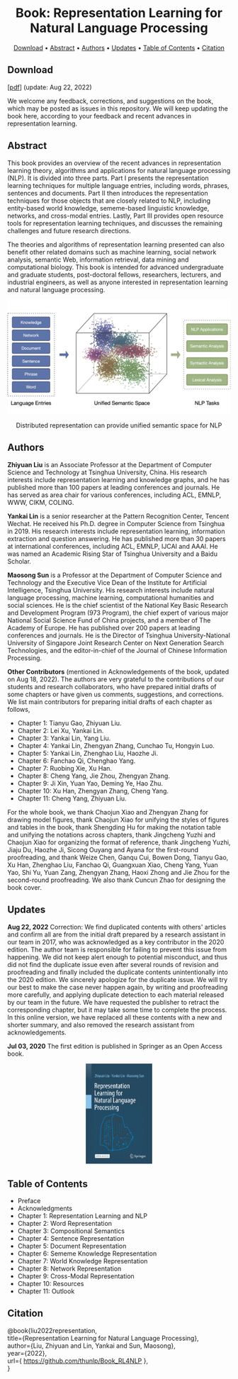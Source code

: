 <div align="center">

# Book: Representation Learning for Natural Language Processing

<p align="center">
  <a href="#Abstract">Download</a> •
  <a href="#Abstract">Abstract</a> •
  <a href="#Authors">Authors</a> •
  <a href="#Updates">Updates</a> •
  <a href="#Updates">Table of Contents</a> •
  <a href="#Updates">Citation</a>
</p>
</div>

## Download

[<a href="https://github.com/thunlp/Book_RL4NLP/raw/main/RL4NLP.pdf" target="_blank">pdf</a>] (update: Aug 22, 2022)

We welcome any feedback, corrections, and suggestions on the book, which may be posted as issues in this repository. We will keep updating the book here, according to your feedback and recent advances in representation learning.

## Abstract

This book provides an overview of the recent advances in representation learning theory, algorithms and applications for natural language processing (NLP). It is divided into three parts. Part I presents the representation learning techniques for multiple language entries, including words, phrases, sentences and documents. Part II then introduces the representation techniques for those objects that are closely related to NLP, including entity-based world knowledge, sememe-based linguistic knowledge, networks, and cross-modal entries. Lastly, Part III provides open resource tools for representation learning techniques, and discusses the remaining challenges and future research directions.

The theories and algorithms of representation learning presented can also benefit other related domains such as machine learning, social network analysis, semantic Web, information retrieval, data mining and computational biology. This book is intended for advanced undergraduate and graduate students, post-doctoral fellows, researchers, lecturers, and industrial engineers, as well as anyone interested in representation learning and natural language processing.

<div align="center">

<img src="figure/Representation_Learning.jpeg" width="550px">

Distributed representation can provide unified semantic space for NLP
</div>

## Authors

**Zhiyuan Liu** is an Associate Professor at the Department of Computer Science and Technology at Tsinghua University, China. His research interests include representation learning and knowledge graphs, and he has published more than 100 papers at leading conferences and journals. He has served as area chair for various conferences, including ACL, EMNLP, WWW, CIKM, COLING.

**Yankai Lin** is a senior researcher at the Pattern Recognition Center, Tencent Wechat. He received his Ph.D. degree in Computer Science from Tsinghua in 2019. His research interests include representation learning, information extraction and question answering. He has published more than 30 papers at international conferences, including ACL, EMNLP, IJCAI and AAAI. He was named an Academic Rising Star of Tsinghua University and a Baidu Scholar.

**Maosong Sun** is a Professor at the Department of Computer Science and Technology and the Executive Vice Dean of the Institute for Artificial Intelligence, Tsinghua University. His research interests include natural language processing, machine learning, computational humanities and social sciences. He is the chief scientist of the National Key Basic Research and Development Program (973 Program), the chief expert of various major National Social Science Fund of China projects, and a member of The Academy of Europe. He has published over 200 papers at leading conferences and journals. He is the Director of Tsinghua University-National University of Singapore Joint Research Center on Next Generation Search Technologies, and the editor-in-chief of the Journal of Chinese Information Processing.

**Other Contributors** (mentioned in Acknowledgements of the book, updated on Aug 18, 2022). The authors are very grateful to the contributions of our students and research collaborators, who have prepared initial drafts of some chapters or have given us comments, suggestions, and corrections. We list main contributors for preparing initial drafts of each chapter as follows,

- Chapter 1: Tianyu Gao, Zhiyuan Liu.
- Chapter 2: Lei Xu, Yankai Lin.
- Chapter 3: Yankai Lin, Yang Liu.
- Chapter 4: Yankai Lin, Zhengyan Zhang, Cunchao Tu, Hongyin Luo.
- Chapter 5: Yankai Lin, Zhenghao Liu, Haozhe Ji.
- Chapter 6: Fanchao Qi, Chenghao Yang.
- Chapter 7: Ruobing Xie, Xu Han.
- Chapter 8: Cheng Yang, Jie Zhou, Zhengyan Zhang.
- Chapter 9: Ji Xin, Yuan Yao, Deming Ye, Hao Zhu.
- Chapter 10: Xu Han, Zhengyan Zhang, Cheng Yang.
- Chapter 11: Cheng Yang, Zhiyuan Liu.

For the whole book, we thank Chaojun Xiao and Zhengyan Zhang for drawing model figures, thank Chaojun Xiao for unifying the styles of figures and tables in the book, thank Shengding Hu for making the notation table and unifying the notations across chapters, thank Jingcheng Yuzhi and Chaojun Xiao for organizing the format of reference, thank Jingcheng Yuzhi, Jiaju Du, Haozhe Ji, Sicong Ouyang and Ayana for the first-round proofreading, and thank Weize Chen, Ganqu Cui, Bowen Dong, Tianyu Gao, Xu Han, Zhenghao Liu, Fanchao Qi, Guangxuan Xiao, Cheng Yang, Yuan Yao, Shi Yu, Yuan Zang, Zhengyan Zhang, Haoxi Zhong and Jie Zhou for the second-round proofreading. We also thank Cuncun Zhao for designing the book cover.

## Updates

**Aug 22, 2022** Correction: We find duplicated contents with others' articles and confirm all are from the initial draft prepared by a research assistant in our team in 2017, who was acknowledged as a key contributor in the 2020 edition. The author team is responsible for failing to prevent this issue from happening. We did not keep alert enough to potential misconduct, and thus did not find the duplicate issue even after several rounds of revision and proofreading and finally included the duplicate contents unintentionally into the 2020 edition. We sincerely apologize for the duplicate issue. We will try our best to make the case never happen again, by writing and proofreading more carefully, and applying duplicate detection to each material released by our team in the future. We have requested the publisher to retract the corresponding chapter, but it may take some time to complete the process. In this online version, we have replaced all these contents with a new and shorter summary, and also removed the research assistant from acknowledgements.

**Jul 03, 2020** The first edition is published in Springer as an Open Access book.

<div align="center">
<img src="figure/cover_rl4nlp.jpeg" width="150px">
</div>

## Table of Contents

- Preface
- Acknowledgments
- Chapter 1: Representation Learning and NLP
- Chapter 2: Word Representation
- Chapter 3: Compositional Semantics
- Chapter 4: Sentence Representation
- Chapter 5: Document Representation
- Chapter 6: Sememe Knowledge Representation
- Chapter 7: World Knowledge Representation
- Chapter 8: Network Representation
- Chapter 9: Cross-Modal Representation
- Chapter 10: Resources
- Chapter 11: Outlook

## Citation

@book{liu2022representation, \
  title={Representation Learning for Natural Language Processing}, \
  author={Liu, Zhiyuan and Lin, Yankai and Sun, Maosong},\
  year={2022},\
  url={ https://github.com/thunlp/Book_RL4NLP }, \
}
